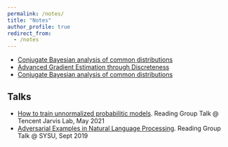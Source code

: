 ```yaml
---
permalink: /notes/
title: "Notes"
author_profile: true
redirect_from: 
  - /notes
---
```


* <a href="https://j-zin.github.io/files/Conjugate_Bayesian_analysis_of_common_distributions.pdf">Conjugate Bayesian analysis of common distributions</a>
* <a href="https://j-zin.github.io/files/discrete_gradient_estimator.pdf">Advanced Gradient Estimation through Discreteness</a>
* <a href="https://j-zin.github.io/files/Conjugate_Bayesian_analysis_of_common_distributions.pdf">Conjugate Bayesian analysis of common distributions</a>

## Talks

* <a href="https://j-zin.github.io/files/UPM_slides.pdf">How to train unnormalized probabilitic models</a>. Reading Group Talk @ Tencent Jarvis Lab, May 2021
* <a href="https://j-zin.github.io/files/Adversarial_examples_slides.pdf">Adversarial Examples in Natural Language Processing</a>. Reading Group Talk @ SYSU, Sept 2019

